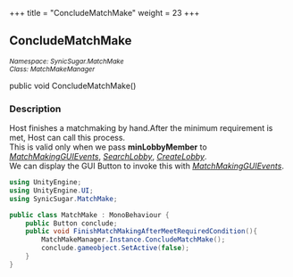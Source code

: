 +++
title = "ConcludeMatchMake"
weight = 23
+++
## ConcludeMatchMake
<small>*Namespace: SynicSugar.MatchMake* <br>
*Class: MatchMakeManager* </small>

public void ConcludeMatchMake()

### Description
Host finishes a matchmaking by hand.After the minimum requirement is met, Host can call this process.<br>
This is valid only when we pass **minLobbyMember** to *[MatchMakingGUIEvents](../MatchMakeManager/matchmakingguievents)*, *[SearchLobby](../MatchMakeManager/searchlobby)*, *[CreateLobby](../MatchMakeManager/createlobby)*.<br>
We can display the GUI Button to invoke this with *[MatchMakingGUIEvents](../MatchMakeManager/matchmakingguievents)*.


```cs
using UnityEngine;
using UnityEngine.UI;
using SynicSugar.MatchMake;

public class MatchMake : MonoBehaviour {
    public Button conclude;
    public void FinishMatchMakingAfterMeetRequiredCondition(){
        MatchMakeManager.Instance.ConcludeMatchMake();
        conclude.gameobject.SetActive(false);
    }
}
```